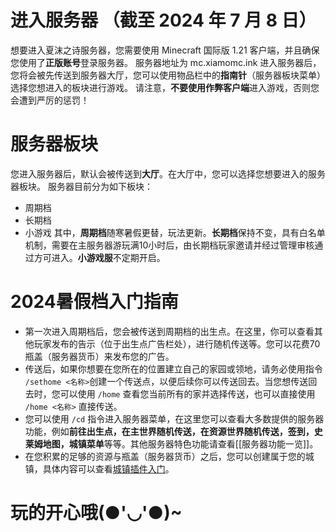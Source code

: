 # 进入服务器 （截至 2024 年 7 月 8 日）
想要进入夏沫之诗服务器，您需要使用 Minecraft 国际版 1.21 客户端，并且确保您使用了**正版账号**登录服务器。
服务器地址为 mc.xiamomc.ink
进入服务器后，您将会被先传送到服务器大厅，您可以使用物品栏中的**指南针**（服务器板块菜单）选择您想进入的板块进行游戏。
请注意，**不要使用作弊客户端**进入游戏，否则您会遭到严厉的惩罚！

# 服务器板块
您进入服务器后，默认会被传送到**大厅**。在大厅中，您可以选择您想要进入的服务器板块。
服务器目前分为如下板块：
- 周期档
- 长期档
- 小游戏
其中，**周期档**随寒暑假更替，玩法更新。**长期档**保持不变，具有白名单机制，需要在主服务器游玩满10小时后，由长期档玩家邀请并经过管理审核通过方可进入。**小游戏服**不定期开启。

# 2024暑假档入门指南
- 第一次进入周期档后，您会被传送到周期档的出生点。在这里，你可以查看其他玩家发布的告示（位于出生点广告栏处），进行随机传送等。您可以花费70瓶盖（服务器货币）来发布您的广告。
- 传送后，如果你想要在您所在的位置建立自己的家园或领地，请务必使用指令 `/sethome <名称>`创建一个传送点，以便后续你可以传送回去。当您想传送回去时，您可以使用 `/home` 查看您当前所有的家并选择传送，也可以直接使用 `/home <名称>` 直接传送。
- 您可以使用 `/cd` 指令进入服务器菜单，在这里您可以查看大多数提供的服务器功能，例如**前往出生点，在主世界随机传送，在资源世界随机传送，签到，史莱姆地图，城镇菜单**等等。其他服务器特色功能请查看[[服务器功能一览]]。
- 在您积累的足够的资源与瓶盖（服务器货币）之后，您可以创建属于您的城镇，具体内容可以查看[城镇插件入门](TownyWiki)。

# 玩的开心哦(●'◡'●)~
